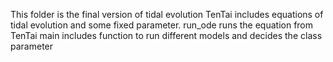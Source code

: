 This folder is the final version of tidal evolution 
TenTai includes equations of tidal evolution and some fixed parameter.
run_ode runs the equation from TenTai
main includes function to run different models and decides the class parameter

